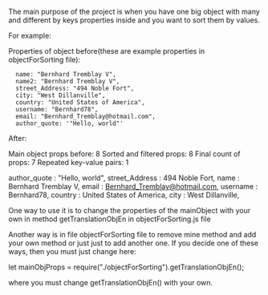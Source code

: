 The main purpose of the project is when you have one big object with many and different by keys properties inside and you want to sort them by values. 

For example: 

Properties of object before(these are example properties in objectForSorting file):

      name: "Bernhard Tremblay V",
      name2: "Bernhard Tremblay V",
      street_Address: "494 Noble Fort",
      city: "West Dillanville",
      country: "United States of America",
      username: "Bernhard78",
      email: "Bernhard_Tremblay@hotmail.com",
      author_quote: '"Hello, world"'

After:


Main object props before:  8
Sorted and filtered props:  8
Final count of props:  7
Repeated key-value pairs: 1

author_quote : \"Hello, world\",
street_Address : 494 Noble Fort,
name : Bernhard Tremblay V,
email : Bernhard_Tremblay@hotmail.com,
username : Bernhard78,
country : United States of America,
city : West Dillanville,

One way to use it is to change  the properties of the mainObject with your own in method getTranslationObjEn in objectForSorting.js file

Another way is in file objectForSorting file to remove mine method and  add your own method or just just to add another one. If you decide one of these ways, then you must just change here:

let mainObjProps = require("./objectForSorting").getTranslationObjEn(); 

where you must change getTranslationObjEn() with your own.